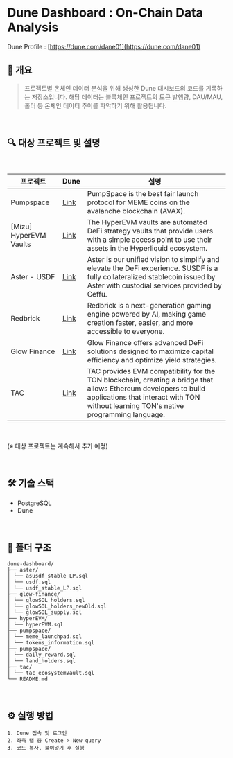 # Dune Dashboard : On-Chain Data Analysis

Dune Profile : [https://dune.com/dane01](https://dune.com/dane01)
<br/>

## 📌 개요
> 프로젝트별 온체인 데이터 분석을 위해 생성한 Dune 대시보드의 코드를 기록하는 저장소입니다. 해당 데이터는 블록체인 프로젝트의 토큰 발행량, DAU/MAU, 홀더 등 온체인 데이터 추이를 파악하기 위해 활용됩니다.
<br/>

## 🔍 대상 프로젝트 및 설명

<br/>

| 프로젝트 | Dune | 설명 |
|------|---------|-------------|
| Pumpspace | [Link](https://dune.com/dane01/pumpspace) | PumpSpace is the best fair launch protocol for MEME coins on the avalanche blockchain (AVAX). |
| [Mizu] HyperEVM Vaults | [Link](https://dune.com/dane01/mizu-hyperevm-royco) | The HyperEVM vaults are automated DeFi strategy vaults that provide users with a simple access point to use their assets in the Hyperliquid ecosystem. |
| Aster - USDF | [Link](https://dune.com/dane01/aster-usdf) | Aster is our unified vision to simplify and elevate the DeFi experience. $USDF is a fully collateralized stablecoin issued by Aster with custodial services provided by Ceffu. |
| Redbrick | [Link](https://dune.com/dane01/redbrick) | Redbrick is a next-generation gaming engine powered by AI, making game creation faster, easier, and more accessible to everyone. |
| Glow Finance | [Link](https://dune.com/dane01/glow-finance) | Glow Finance offers advanced DeFi solutions designed to maximize capital efficiency and optimize yield strategies. |
| TAC | [Link](https://dune.com/dane01/tac-ecosystem-vault) | TAC provides EVM compatibility for the TON blockchain, creating a bridge that allows Ethereum developers to build applications that interact with TON without learning TON's native programming language. |
  
<br/>

(※ 대상 프로젝트는 계속해서 추가 예정)

<br/>

## 🛠️ 기술 스택
- PostgreSQL
- Dune
<br/>

## 📁 폴더 구조
```text
dune-dashboard/
├── aster/
│ └── asusdf_stable_LP.sql
│ └── usdf.sql
│ └── usdf_stable_LP.sql
├── glow-finance/
│ └── glowSOL_holders.sql
│ └── glowSOL_holders_newOld.sql
│ └── glowSOL_supply.sql
├── hyperEVM/
│ └── hyperEVM.sql
├── pumpspace/
│ └── meme_launchpad.sql
│ └── tokens_information.sql
├── pumpspace/
│ └── daily_reward.sql
│ └── land_holders.sql
├── tac/
│ └── tac_ecosystemVault.sql
└── README.md
```

<br/>

## ⚙️ 실행 방법
```text
1. Dune 접속 및 로그인
2. 좌측 탭 중 Create > New query
3. 코드 복사, 붙여넣기 후 실행
```

<br/>
